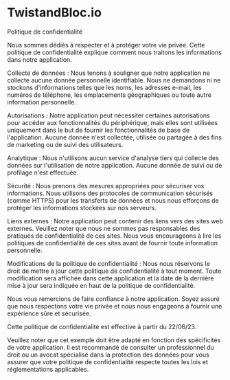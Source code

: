 # TwistandBloc.io

 Politique de confidentialité

 Nous sommes dédiés à respecter et à protéger votre vie privée. Cette politique de confidentialité explique comment nous traitons les informations dans notre application.

 Collecte de données : Nous tenons à souligner que notre application ne collecte aucune donnée personnelle identifiable. Nous ne demandons ni ne stockons d'informations telles que les noms, les adresses e-mail, les numéros de téléphone, les emplacements géographiques ou toute autre information    personnelle.

Autorisations : Notre application peut nécessiter certaines autorisations pour accéder aux fonctionnalités du périphérique, mais elles sont utilisées uniquement dans le but de fournir les fonctionnalités de base de l'application. Aucune donnée n'est collectée, utilisée ou partagée à des fins de marketing ou de suivi des utilisateurs.

 Analytique : Nous n'utilisons aucun service d'analyse tiers qui collecte des données sur l'utilisation de notre application. Aucune donnée de suivi ou de profilage n'est effectuée.

 Sécurité : Nous prenons des mesures appropriées pour sécuriser vos informations. Nous utilisons des protocoles de communication sécurisés (comme HTTPS) pour les transferts de données et nous nous efforçons de protéger les informations stockées sur nos serveurs.

 Liens externes : Notre application peut contenir des liens vers des sites web externes. Veuillez noter que nous ne sommes pas responsables des pratiques de confidentialité de ces sites. Nous vous encourageons à lire les politiques de confidentialité de ces sites avant de fournir toute information      personnelle.

 Modifications de la politique de confidentialité : Nous nous réservons le droit de mettre à jour cette politique de confidentialité à tout moment. Toute modification sera affichée dans cette application et la date de la dernière mise à jour sera indiquée en haut de la politique de confidentialité.


 Nous vous remercions de faire confiance à notre application. Soyez assuré que nous respectons votre vie privée et nous nous engageons à fournir une expérience sûre et sécurisée.

 Cette politique de confidentialité est effective à partir du 22/06/23.

 Veuillez noter que cet exemple doit être adapté en fonction des spécificités de votre application. Il est recommandé de consulter un professionnel du droit ou un avocat spécialisé dans la protection des données pour vous assurer que votre politique de confidentialité respecte toutes les lois et  réglementations applicables.
